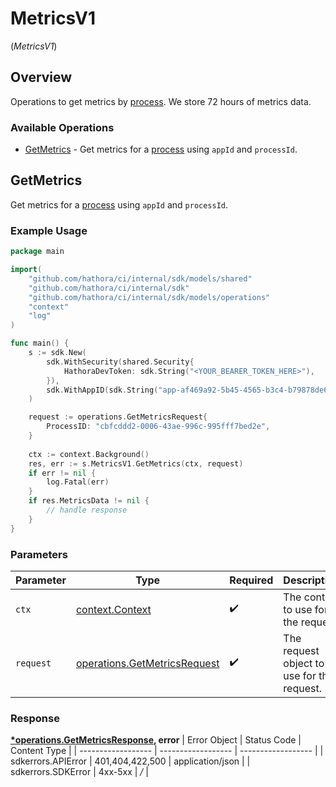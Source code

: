 # MetricsV1
(*MetricsV1*)

## Overview

Operations to get metrics by [process](https://hathora.dev/docs/concepts/hathora-entities#process). We store 72 hours of metrics data.

### Available Operations

* [GetMetrics](#getmetrics) - Get metrics for a [process](https://hathora.dev/docs/concepts/hathora-entities#process) using `appId` and `processId`.

## GetMetrics

Get metrics for a [process](https://hathora.dev/docs/concepts/hathora-entities#process) using `appId` and `processId`.

### Example Usage

```go
package main

import(
	"github.com/hathora/ci/internal/sdk/models/shared"
	"github.com/hathora/ci/internal/sdk"
	"github.com/hathora/ci/internal/sdk/models/operations"
	"context"
	"log"
)

func main() {
    s := sdk.New(
        sdk.WithSecurity(shared.Security{
            HathoraDevToken: sdk.String("<YOUR_BEARER_TOKEN_HERE>"),
        }),
        sdk.WithAppID(sdk.String("app-af469a92-5b45-4565-b3c4-b79878de67d2")),
    )

    request := operations.GetMetricsRequest{
        ProcessID: "cbfcddd2-0006-43ae-996c-995fff7bed2e",
    }
    
    ctx := context.Background()
    res, err := s.MetricsV1.GetMetrics(ctx, request)
    if err != nil {
        log.Fatal(err)
    }
    if res.MetricsData != nil {
        // handle response
    }
}
```

### Parameters

| Parameter                                                                    | Type                                                                         | Required                                                                     | Description                                                                  |
| ---------------------------------------------------------------------------- | ---------------------------------------------------------------------------- | ---------------------------------------------------------------------------- | ---------------------------------------------------------------------------- |
| `ctx`                                                                        | [context.Context](https://pkg.go.dev/context#Context)                        | :heavy_check_mark:                                                           | The context to use for the request.                                          |
| `request`                                                                    | [operations.GetMetricsRequest](../../models/operations/getmetricsrequest.md) | :heavy_check_mark:                                                           | The request object to use for the request.                                   |


### Response

**[*operations.GetMetricsResponse](../../models/operations/getmetricsresponse.md), error**
| Error Object       | Status Code        | Content Type       |
| ------------------ | ------------------ | ------------------ |
| sdkerrors.APIError | 401,404,422,500    | application/json   |
| sdkerrors.SDKError | 4xx-5xx            | */*                |
